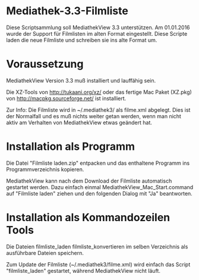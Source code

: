 # Mediathek-3.3-Filmliste
Diese Scriptsammlung soll MediathekView 3.3 unterstützen. Am 01.01.2016 wurde der Support für Filmlisten im alten Format eingestellt. Diese Scripte laden die neue Filmliste und schreiben sie ins alte Format um.

# Voraussetzung
MediathekView Version 3.3 muß installiert und lauffähig sein.

Die XZ-Tools von http://tukaani.org/xz/ oder das fertige Mac Paket (XZ.pkg) von http://macpkg.sourceforge.net/ ist installiert.

Zur Info: Die Filmliste wird in ~/.mediathek3/ als filme.xml abgelegt. Dies ist der Normalfall und es muß nichts weiter getan werden, wenn man nicht aktiv am Verhalten von MediathekView etwas geändert hat.

# Installation als Programm
Die Datei "Filmliste laden.zip" entpacken und das enthaltene Programm ins Programmverzeichnis kopieren.

MediathekView kann nach dem Download der Filmliste automatisch gestartet werden. Dazu einfach einmal MediathekView_Mac_Start.command auf "Filmliste laden" ziehen und den folgenden Dialog mit "Ja" beantworten.

# Installation als Kommandozeilen Tools
Die Dateien
    filmliste_laden
    filmliste_konvertieren
im selben Verzeichnis als ausführbare Dateien speichern.

Zum Update der Filmliste (~/.mediathek3/filme.xml) wird einfach das Script "filmliste_laden" gestartet, während MediathekView nicht läuft.